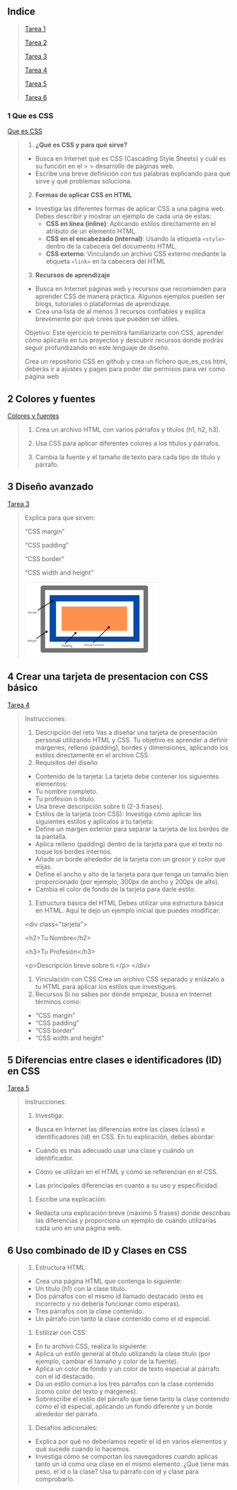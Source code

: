 
## Indice ##

>[Tarea 1](#1-que-es-css)
>
>[Tarea 2](#2-colores-y-fuentes)
>
>[Tarea 3](#3-diseño-avanzado)
>
>[Tarea 4](#4-crear-una-tarjeta-de-presentacion-con-css-básico)
>
>[Tarea 5](#5-diferencias-entre-clases-e-identificadores-id-en-css)
>
>[Tarea 6](#6-uso-combinado-de-id-y-clases-en-css)

### 1 Que es CSS ###
[Que es CSS](./que_es_css)

>1. **¿Qué es CSS y para qué sirve?**  
>   - Busca en Internet qué es CSS (Cascading Style Sheets) y cuál es su función en el > >    desarrollo de páginas web.  
>   - Escribe una breve definición con tus palabras explicando para qué sirve y qué problemas soluciona.
>
>
>2. **Formas de aplicar CSS en HTML**  
>   - Investiga las diferentes formas de aplicar CSS a una página web. Debes describir y mostrar un ejemplo de cada una de estas:
>     - **CSS en línea (inline)**: Aplicando estilos directamente en el atributo de un elemento HTML.
>     - **CSS en el encabezado (internal)**: Usando la etiqueta `<style>` dentro de la cabecera del documento HTML.
>     - **CSS externo**: Vinculando un archivo CSS externo mediante la etiqueta `<link>` en la cabecera del HTML
>
>3. **Recursos de aprendizaje**  
>   - Busca en Internet páginas web y recursos que recomienden para aprender CSS de manera práctica. Algunos ejemplos pueden ser blogs, tutoriales o plataformas de aprendizaje.  
>   - Crea una lista de al menos 3 recursos confiables y explica brevemente por qué crees que pueden ser útiles.
>
>Objetivo:
>Este ejercicio te permitirá familiarizarte con CSS, aprender cómo aplicarlo en tus proyectos y descubrir recursos donde podrás seguir profundizando en este lenguaje de diseño.
>
>Crea un repositorio CSS en github y crea un fichero que_es_css.html, deberás ir a ajustes y pages para poder dar permisos para ver como página web


## 2 Colores y fuentes ##
[Colores y fuentes](./colores_y_fuentes.html)

>1. Crea un archivo HTML con varios párrafos y títulos (h1, h2, h3).
>
>2. Usa CSS para aplicar diferentes colores a los títulos y párrafos.
>
>3. Cambia la fuente y el tamaño de texto para cada tipo de título y párrafo.

## 3 Diseño avanzado ##
[Tarea 3](./padding.html)

>Explica para que sirven:
>
>“CSS margin”
>
>“CSS padding”
>
>“CSS border”
>
>“CSS width and height”
>
><img src="./padding.png">

## 4 Crear una tarjeta de presentacion con CSS básico ##
[Tarea 4](./tarjeta_de_presentacion.html)
>Instrucciones:
>
>1. Descripción del reto
>Vas a diseñar una tarjeta de presentación personal utilizando HTML y CSS. Tu objetivo es aprender a definir márgenes, relleno (padding), bordes y dimensiones, aplicando los estilos directamente en el archivo CSS.
>1. Requisitos del diseño
> - Contenido de la tarjeta:
>La tarjeta debe contener los siguientes elementos:
> - Tu nombre completo.
> - Tu profesión o título.
> - Una breve descripción sobre ti (2-3 frases).
> - Estilos de la tarjeta (con CSS):
>Investiga cómo aplicar los siguientes estilos y aplícalos a tu tarjeta:
> - Define un margen exterior para separar la tarjeta de los bordes de la pantalla.
> - Aplica relleno (padding) dentro de la tarjeta para que el texto no toque los bordes internos.
> - Añade un borde alrededor de la tarjeta con un grosor y color que elijas.
> - Define el ancho y alto de la tarjeta para que tenga un tamaño bien proporcionado (por ejemplo, 300px de ancho y 200px de alto).
> - Cambia el color de fondo de la tarjeta para darle estilo.
>
>1. Estructura básica del HTML
>Debes utilizar una estructura básica en HTML. Aquí te dejo un ejemplo inicial que puedes modificar:
>
>\<div class="tarjeta">
>
>  \<h2>Tu Nombre\</h2>
>
>  \<h3>Tu Profesión\</h3>
>
>  \<p>Descripción breve sobre ti.\</p>
>\</div>
>
>1. Vinculación con CSS
>Crea un archivo CSS separado y enlázalo a tu HTML para aplicar los estilos que investigues.
>1. Recursos
>Si no sabes por dónde empezar, busca en Internet términos como:
> - “CSS margin”
> - “CSS padding”
> - “CSS border”
> - “CSS width and height”

## 5 Diferencias entre clases e identificadores (ID) en CSS ##
[Tarea 5](./diferencias_de_clases.html)

>Instrucciones:
>
>
>1. Investiga:
>
>  - Busca en Internet las diferencias entre las clases (class) e identificadores (id) en CSS. En tu explicación, debes abordar:
>
>  - Cuándo es más adecuado usar una clase y cuándo un identificador.
>
>  - Cómo se utilizan en el HTML y cómo se referencian en el CSS.
>
>  - Las principales diferencias en cuanto a su uso y especificidad.
>
>1. Escribe una explicación:
>
>  - Redacta una explicación breve (máximo 5 frases) donde describas las diferencias y proporciona un ejemplo de cuándo utilizarías cada uno en una página web.

## 6 Uso combinado de ID y Clases en CSS ##


>1.    Estructura HTML:
> - Crea una página HTML que contenga lo siguiente:
> - Un título (h1) con la clase titulo.
> - Dos párrafos con el mismo id llamado destacado (esto es incorrecto y no debería funcionar como esperas).
>-    Tres párrafos con la clase contenido.
>-    Un párrafo con tanto la clase contenido como el id especial.
>
>1.    Estilizar con CSS:
> - En tu archivo CSS, realiza lo siguiente:
> - Aplica un estilo general al título utilizando la clase titulo (por ejemplo, cambiar el tamaño y color de la fuente).
> - Aplica un color de fondo y un color de texto especial al párrafo con el id destacado.
> - Da un estilo común a los tres párrafos con la clase contenido (como color del texto y márgenes).
> - Sobrescribe el estilo del párrafo que tiene tanto la clase contenido como el id especial, aplicando un fondo diferente y un borde alrededor del párrafo.
>
>1. Desafíos adicionales:
> - Explica por qué no deberíamos repetir el id en varios elementos y qué sucede cuando lo hacemos.
> - Investiga cómo se comportan los navegadores cuando aplicas tanto un id como una clase en el mismo elemento. ¿Qué tiene más peso, el id o la clase? Usa tu párrafo con id y clase para comprobarlo.
